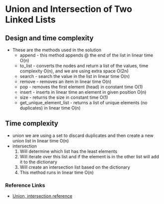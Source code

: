 # Union and Intersection of Two Linked Lists

## Design and time complexity
- These are the methods used in the solution
    - append - this method appends @ the end of the list in linear time O(n)
    - to_list - converts the nodes and return a list of the values, time complexity O(n), and we are using extra space O(2n)
    - search - search the value in the list in linear time O(n)
    - remove - removes an item in linear time O(n)
    - pop - removes the first element (head) in constant time O(1)
    - insert - inserts in linear time an element in given position O(n)
    - size - returns the size in constant time O(1)
    - get_unique_element_list - returns a list of unique elements (no duplicates) in linear time O(n)

## Time complexity
- union we are using a set to discard duplicates and then create a new union list in linear time O(n)
- intersection
    1. Will determine which list has the least elements
    2. Will iterate over this list and if the element is in the other list will add it to the dictionary
    3. Will create an intersection list based on the dictionary
    4. This method runs in linear time O(n)
### Reference Links
- [Union, intersection reference](https://www.geeksforgeeks.org/union-intersection-two-linked-lists-set-3-hashing/)